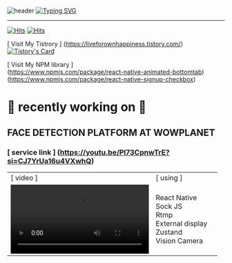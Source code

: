 ![header](https://capsule-render.vercel.app/api?type=waving&color=6994CDEE&text=&animation=twinkling&height=80)
[![Typing SVG](https://readme-typing-svg.demolab.com?font=Alkatra&weight=500&size=45&duration=3500&pause=3&color=6994CDEE&center=false&vCenter=false&multiline=true&repeat=true&width=1000&height=100&lines=Welcome+to+liveforownhappiness's+GitHub!👋)](https://git.io/typing-svg)

---

[![Hits](https://hits.seeyoufarm.com/api/count/incr/badge.svg?url=https%3A%2F%2Fliveforownhappiness.tistory.com&count_bg=%23FE5849&title_bg=%23555555&icon=&icon_color=%23E7E7E7&title=Tistory&edge_flat=false)](https://hits.seeyoufarm.com)
[![Hits](https://hits.seeyoufarm.com/api/count/incr/badge.svg?url=https%3A%2F%2Fgithub.com%2Fliveforownhappiness&count_bg=%2379C83D&title_bg=%23555555&icon=&icon_color=%23E7E7E7&title=GitHub&edge_flat=false)](https://hits.seeyoufarm.com)

[ Visit My Tistrory ] (https://liveforownhappiness.tistory.com/)  
[![Tistory's Card](https://github-readme-tistory-card.vercel.app/api?name=liveforownhappiness&theme=default)](https://easyhomputer.tistory.com)

[ Visit My NPM library ]  
(https://www.npmjs.com/package/react-native-animated-bottomtab)  
(https://www.npmjs.com/package/react-native-signup-checkbox)

# 🔨 recently working on 🔨

## FACE DETECTION PLATFORM AT WOWPLANET

### [ service link ] (https://youtu.be/Pl73CpnwTrE?si=CJ7YrUa16u4VXwhQ)

<!-- ### [ video ]
https://github.com/liveforownhappiness/liveforownhappiness/assets/61953281/6952993e-2487-428e-9119-b7dc7af89c65

### [ using ]
 React Native<br>Sock JS<br>Rtmp<br>External display<br>Zustand<br>Vision Camera  -->

|                                                                                                                                                            |                                                                                 |     |
| ---------------------------------------------------------------------------------------------------------------------------------------------------------- | ------------------------------------------------------------------------------- | --- |
| [ video ]                                                                                                                                                  | [ using ]                                                                       |
| <video src="https://github.com/liveforownhappiness/liveforownhappiness/assets/61953281/6952993e-2487-428e-9119-b7dc7af89c65" width="320" autoplay></video> | React Native<br>Sock JS<br>Rtmp<br>External display<br>Zustand<br>Vision Camera |

<!--
## SNS and Voting PLATFORM AT ANYCAT (For 34th World Miss University)

|                                                     |                                                     |                                                                           |
| --------------------------------------------------- | --------------------------------------------------- | ------------------------------------------------------------------------- |
| <img src="sample/AnyStory00.png" width="320"></img> | <img src="sample/AnyStory01.png" width="320"></img> | React Native<br> Redux<br>AsyncStorage<br>Socekt io<br>Restful Api <br>S3 |
-->
<!-- ## SNS PLATFORM AT ANYCHAT

|                                               |                                                                                       |
| --------------------------------------------- | ------------------------------------------------------------------------------------- |
| <img src="sample/rtmp.gif" width="320"></img> | React Native<br> Socket IO <br>Restful Api<br>Redux<br>Redux toolkit<br>| -->
